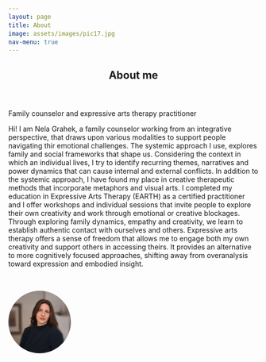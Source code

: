 ```yaml
---
layout: page
title: About
image: assets/images/pic17.jpg
nav-menu: true
---
```


<!-- Main -->
<div id="main" class="alt">

<!-- One -->
<section id="one">
	<div class="inner">
		<header class="major">
			<h1>About me</h1>
		</header>

<!-- Content -->
<p>Family counselor and expressive arts therapy practitioner</p>

<p>Hi! I am Nela Grahek, a family counselor working from an integrative perspective, that draws upon various modalities to support people navigating thir emotional challenges. The systemic approach I use, explores family and social frameworks that shape us. Considering the context in which an individual lives, I try to identify recurring themes, narratives and power dynamics that can cause internal and external conflicts. 
In addition to the systemic approach, I have found my place in creative therapeutic methods that incorporate metaphors and visual arts. I completed my education in Expressive Arts Therapy (EARTH) as a certified practitioner and I offer workshops and individual sessions that invite people to explore their own creativity and work through emotional or creative blockages. Through exploring family dynamics, empathy and creativity, we learn to establish authentic contact with ourselves and others. Expressive arts therapy offers a sense of freedom that allows me to engage both my own creativity and support others in accessing theirs. It provides an alternative to more cognitively focused approaches, shifting away from overanalysis toward expression and embodied insight. 

</p>

<!-- Image -->
<img src="/assets/images/nelapic.jpeg" alt="About me photo"
     style="max-width: 25%; height: auto; margin-top: 2rem; border-radius: 50%;" />
